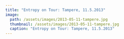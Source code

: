 ```yaml
---
title: "Entropy on Tour: Tampere, 11.5.2013"
image:
  path: /assets/images/2013-05-11-tampere.jpg
  thumbnail: /assets/images/2013-05-11-tampere.jpg
  caption: "Entropy on Tour: Tampere, 11.5.2013"
---
```

